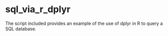 # sql_via_r_dplyr
The script included provides an example of the use of dplyr in R to query a SQL database.
